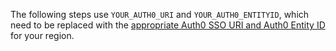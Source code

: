The following steps use `YOUR_AUTH0_URI` and `YOUR_AUTH0_ENTITYID`, which need to be replaced with the [appropriate Auth0 SSO URI and Auth0 Entity ID](docs/cloud/manage-access/set-up-sso-saml-2.0#auth0-multi-tenant-uris) for your region.
